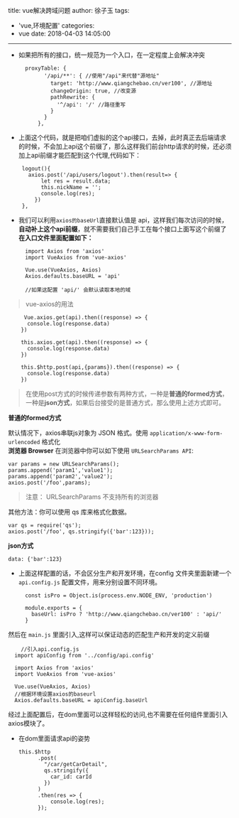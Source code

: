 title: vue解决跨域问题
author: 徐子玉
tags:
  - 'vue,环境配置'
categories:
  - vue
date: 2018-04-03 14:05:00
---
* 如果把所有的接口，统一规范为一个入口，在一定程度上会解决冲突  

        proxyTable: {
              '/api/**': { //使用"/api"来代替"源地址"
                target: 'http://www.qiangchebao.cn/ver100', //源地址
                changeOrigin: true, //改变源
                pathRewrite: {
                  '^/api': '/' //路径重写
                }
              }
            },
 
*  上面这个代码，就是把咱们虚拟的这个api接口，去掉，此时真正去后端请求的时候，不会加上api这个前缀了，那么这样我们前台http请求的时候，还必须加上api前缀才能匹配到这个代理,代码如下： 

		logout(){
          axios.post('/api/users/logout').then(result=>	{
              let res = result.data;
              this.nickName = '';
              console.log(res);
          	})
      	},

* 我们可以利用`axios的baseUrl`直接默认值是 api，这样我们每次访问的时候，**自动补上这个api前缀**，就不需要我们自己手工在每个接口上面写这个前缀了  
**在入口文件里面配置如下：**

        import Axios from 'axios'
        import VueAxios from 'vue-axios'

        Vue.use(VueAxios, Axios)
        Axios.defaults.baseURL = 'api'

        //如果这配置 'api/' 会默认读取本地的域  
        
 > vue-axios的用法  

         Vue.axios.get(api).then((response) => {
          console.log(response.data)
        })

        this.axios.get(api).then((response) => {
          console.log(response.data)
        })

        this.$http.post(api,{params}).then((response) => {
          console.log(response.data)
        })
> 在使用post方式的时候传递参数有两种方式，一种是**普通的formed方式**，一种是**json方式**，如果后台接受的是普通方式，那么使用上述方式即可。  

**普通的formed方式**

默认情况下，axios串联js对象为 JSON 格式。使用 `application/x-www-form-urlencoded` 格式化   
**浏览器 Browser** 
在浏览器中你可以如下使用 `URLSearchParams API`:  
```
var params = new URLSearchParams();
params.append('param1','value1');
params.append('param2','value2');
axios.post('/foo',params);
```

> 注意： URLSearchParams 不支持所有的浏览器  

其他方法：你可以使用 qs 库来格式化数据。

    var qs = require('qs');
    axios.post('/foo', qs.stringify({'bar':123}));  
    
**json方式**

    data: {'bar':123}  
* 上面这样配置的话，不会区分生产和开发环境，在config 文件夹里面新建一个 `api.config.js` 配置文件，用来分别设置不同环境。  

        const isPro = Object.is(process.env.NODE_ENV, 'production')

        module.exports = {
          baseUrl: isPro ? 'http://www.qiangchebao.cn/ver100' : 'api/'
        }  
然后在 `main.js` 里面引入,这样可以保证动态的匹配生产和开发的定义前缀  

		//引入api.config.js
      import apiConfig from '../config/api.config'

      import Axios from 'axios'
      import VueAxios from 'vue-axios'

      Vue.use(VueAxios, Axios)
      //根据环境设置axios的baseurl
      Axios.defaults.baseURL = apiConfig.baseUrl    
经过上面配置后，在dom里面可以这样轻松的访问,也不需要在任何组件里面引入axios模块了。

* 在dom里面请求api的姿势  

      this.$http
            .post(
              "/car/getCarDetail",
              qs.stringify({
                car_id: carId
              })
            )
            .then(res => {
            	console.log(res);
            });